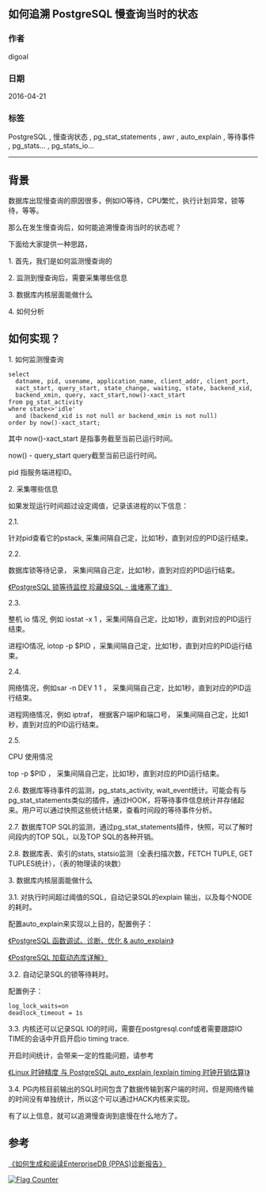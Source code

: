 ## 如何追溯 PostgreSQL 慢查询当时的状态  
         
### 作者          
digoal         
           
### 日期           
2016-04-21        
                    
### 标签        
PostgreSQL , 慢查询状态 , pg_stat_statements , awr , auto_explain , 等待事件 , pg_stats... , pg_stats_io...    
        
----    
       
## 背景        
数据库出现慢查询的原因很多，例如IO等待，CPU繁忙，执行计划异常，锁等待，等等。  
  
那么在发生慢查询后，如何能追溯慢查询当时的状态呢？  
  
下面给大家提供一种思路，  
  
1\. 首先，我们是如何监测慢查询的  
  
2\. 监测到慢查询后，需要采集哪些信息  
  
3\. 数据库内核层面能做什么  
  
4\. 如何分析  
  
## 如何实现？  
  
1\. 如何监测慢查询  
  
```  
select   
  datname, pid, usename, application_name, client_addr, client_port,   
  xact_start, query_start, state_change, waiting, state, backend_xid,   
  backend_xmin, query, xact_start,now()-xact_start   
from pg_stat_activity   
where state<>'idle'   
  and (backend_xid is not null or backend_xmin is not null)   
order by now()-xact_start;    
```  
  
其中 now()-xact_start 是指事务截至当前已运行时间。  
  
now() - query_start query截至当前已运行时间。  
  
pid 指服务端进程ID。  
  
2\. 采集哪些信息  
  
如果发现运行时间超过设定阈值，记录该进程的以下信息：  
  
2\.1\.  
  
针对pid查看它的pstack, 采集间隔自己定，比如1秒，直到对应的PID运行结束。  
  
2\.2\.  
  
数据库锁等待记录， 采集间隔自己定，比如1秒，直到对应的PID运行结束。  
  
[《PostgreSQL 锁等待监控 珍藏级SQL - 谁堵塞了谁》](../201705/20170521_01.md)    
  
2\.3\.  
  
整机 io 情况, 例如 iostat -x 1 ，采集间隔自己定，比如1秒，直到对应的PID运行结束。  
  
进程IO情况, iotop -p $PID ，采集间隔自己定，比如1秒，直到对应的PID运行结束。  
  
2\.4\.  
  
网络情况，例如sar -n DEV 1 1 ， 采集间隔自己定，比如1秒，直到对应的PID运行结束。  
  
进程网络情况，例如 iptraf， 根据客户端IP和端口号， 采集间隔自己定，比如1秒，直到对应的PID运行结束。  
  
2\.5\.  
  
CPU 使用情况  
  
top -p $PID ， 采集间隔自己定，比如1秒，直到对应的PID运行结束。  
  
2\.6\. 数据库等待事件的监测，pg_stats_activity, wait_event统计。可能会有与pg_stat_statements类似的插件，通过HOOK，将等待事件信息统计并存储起来。用户可以通过快照这些统计结果，查看时间段的等待事件分析。  
  
2\.7\. 数据库TOP SQL的监测，通过pg_stat_statements插件，快照，可以了解时间段内的TOP SQL，以及TOP SQL的各种开销。  
  
2\.8\. 数据库表、索引的stats, statsio监测（全表扫描次数，FETCH TUPLE, GET TUPLES统计），（表的物理读的块数）  
  
3\. 数据库内核层面能做什么  
  
3\.1\. 对执行时间超过阈值的SQL，自动记录SQL的explain 输出，以及每个NODE的耗时。  
  
配置auto_explain来实现以上目的，配置例子：  
  
[《PostgreSQL 函数调试、诊断、优化 & auto_explain》](../201611/20161121_02.md)    
  
[《PostgreSQL 加载动态库详解》](../201603/20160316_01.md)    
  
3\.2\. 自动记录SQL的锁等待耗时。  
  
配置例子：  
  
```  
log_lock_waits=on  
deadlock_timeout = 1s  
```  
  
3\.3\. 内核还可以记录SQL IO的时间，需要在postgresql.conf或者需要跟踪IO TIME的会话中开启开启io timing trace.  
  
开启时间统计，会带来一定的性能问题，请参考  
  
[《Linux 时钟精度 与 PostgreSQL auto_explain (explain timing 时钟开销估算)》](../201612/20161228_02.md)    
  
3\.4\. PG内核目前输出的SQL时间包含了数据传输到客户端的时间，但是网络传输的时间没有单独统计，所以这个可以通过HACK内核来实现。  
  
有了以上信息，就可以追溯慢查询到底慢在什么地方了。  
  
## 参考
[《如何生成和阅读EnterpriseDB (PPAS)诊断报告》](../201606/20160628_01.md)    
  
<a rel="nofollow" href="http://info.flagcounter.com/h9V1"  ><img src="http://s03.flagcounter.com/count/h9V1/bg_FFFFFF/txt_000000/border_CCCCCC/columns_2/maxflags_12/viewers_0/labels_0/pageviews_0/flags_0/"  alt="Flag Counter"  border="0"  ></a>  
  
